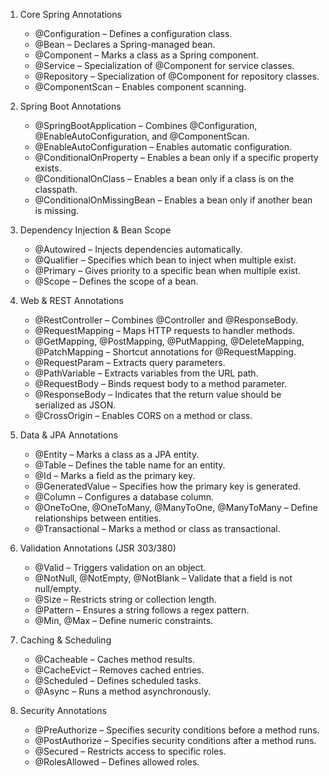 1. Core Spring Annotations

    - @Configuration – Defines a configuration class.
    - @Bean – Declares a Spring-managed bean.
    - @Component – Marks a class as a Spring component.
    - @Service – Specialization of @Component for service classes.
    - @Repository – Specialization of @Component for repository classes.
    - @ComponentScan – Enables component scanning.

2. Spring Boot Annotations

    - @SpringBootApplication – Combines @Configuration, @EnableAutoConfiguration, and @ComponentScan.
    - @EnableAutoConfiguration – Enables automatic configuration.
    - @ConditionalOnProperty – Enables a bean only if a specific property exists.
    - @ConditionalOnClass – Enables a bean only if a class is on the classpath.
   -  @ConditionalOnMissingBean – Enables a bean only if another bean is missing.

3. Dependency Injection & Bean Scope

    - @Autowired – Injects dependencies automatically.
    - @Qualifier – Specifies which bean to inject when multiple exist.
    - @Primary – Gives priority to a specific bean when multiple exist.
    - @Scope – Defines the scope of a bean.

4. Web & REST Annotations

    - @RestController – Combines @Controller and @ResponseBody.
    - @RequestMapping – Maps HTTP requests to handler methods.
    - @GetMapping, @PostMapping, @PutMapping, @DeleteMapping, @PatchMapping – Shortcut annotations for @RequestMapping.
    - @RequestParam – Extracts query parameters.
    - @PathVariable – Extracts variables from the URL path.
    - @RequestBody – Binds request body to a method parameter.
    - @ResponseBody – Indicates that the return value should be serialized as JSON.
    - @CrossOrigin – Enables CORS on a method or class.

5. Data & JPA Annotations

    - @Entity – Marks a class as a JPA entity.
    - @Table – Defines the table name for an entity.
    - @Id – Marks a field as the primary key.
    - @GeneratedValue – Specifies how the primary key is generated.
    - @Column – Configures a database column.
    - @OneToOne, @OneToMany, @ManyToOne, @ManyToMany – Define relationships between entities.
    - @Transactional – Marks a method or class as transactional.

6. Validation Annotations (JSR 303/380)

    - @Valid – Triggers validation on an object.
    - @NotNull, @NotEmpty, @NotBlank – Validate that a field is not null/empty.
    - @Size – Restricts string or collection length.
    - @Pattern – Ensures a string follows a regex pattern.
    - @Min, @Max – Define numeric constraints.

7. Caching & Scheduling

    - @Cacheable – Caches method results.
    - @CacheEvict – Removes cached entries.
    - @Scheduled – Defines scheduled tasks.
    - @Async – Runs a method asynchronously.

8. Security Annotations

    - @PreAuthorize – Specifies security conditions before a method runs.
    - @PostAuthorize – Specifies security conditions after a method runs.
    - @Secured – Restricts access to specific roles.
    - @RolesAllowed – Defines allowed roles.